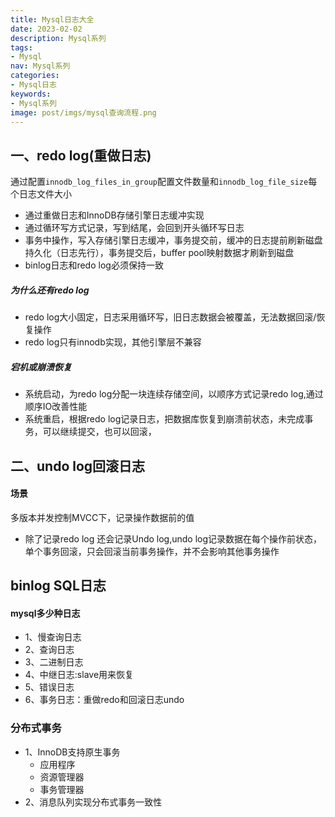 ```yaml
---
title: Mysql日志大全
date: 2023-02-02
description: Mysql系列
tags:
- Mysql
nav: Mysql系列
categories:
- Mysql日志
keywords:
- Mysql系列
image: post/imgs/mysql查询流程.png
---
```


## 一、redo log(重做日志)
通过配置`innodb_log_files_in_group`配置文件数量和`innodb_log_file_size`每个日志文件大小
- 通过重做日志和InnoDB存储引擎日志缓冲实现
- 通过循环写方式记录，写到结尾，会回到开头循环写日志
- 事务中操作，写入存储引擎日志缓冲，事务提交前，缓冲的日志提前刷新磁盘持久化（日志先行），事务提交后，buffer pool映射数据才刷新到磁盘
- binlog日志和redo log必须保持一致

##### 为什么还有redo log
- redo log大小固定，日志采用循环写，旧日志数据会被覆盖，无法数据回滚/恢复操作
- redo log只有innodb实现，其他引擎层不兼容

##### 宕机或崩溃恢复
- 系统启动，为redo log分配一块连续存储空间，以顺序方式记录redo log,通过顺序IO改善性能
- 系统重启，根据redo log记录日志，把数据库恢复到崩溃前状态，未完成事务，可以继续提交，也可以回滚，

## 二、undo log回滚日志
#### 场景
多版本并发控制MVCC下，记录操作数据前的值
- 除了记录redo log 还会记录Undo log,undo log记录数据在每个操作前状态，单个事务回滚，只会回滚当前事务操作，并不会影响其他事务操作

## binlog SQL日志


#### mysql多少种日志
- 1、慢查询日志
- 2、查询日志
- 3、二进制日志
- 4、中继日志:slave用来恢复
- 5、错误日志
- 6、事务日志：重做redo和回滚日志undo


### 分布式事务
- 1、InnoDB支持原生事务
    - 应用程序
    - 资源管理器
    - 事务管理器
- 2、消息队列实现分布式事务一致性
